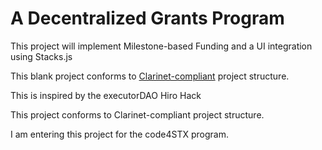 # A Decentralized Grants Program

This project will implement Milestone-based Funding and a UI integration using Stacks.js

This blank project conforms to [Clarinet-compliant](https://docs.hiro.so/clarinet/how-to-guides/how-to-create-new-project) project structure. 

This is inspired by the executorDAO Hiro Hack

This project conforms to Clarinet-compliant project structure.

I am entering this project for the code4STX program.
